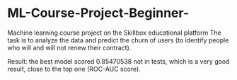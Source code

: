 # ML-Course-Project-Beginner-
Machine learning course project on the Skillbox educational platform
The task is to analyze the data and predict the churn of users (to identify people who will and will not renew their contract).

Result: the best model scored 0.85470538 not in tests, which is a very good result, close to the top one (ROC-AUC score).
